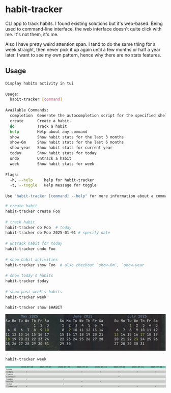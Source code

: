 # habit-tracker

CLI app to track habits. I found existing solutions but it's web-based. Being used to command-line interface, the web interface doesn't quite click with me. It's not them, it's me.

Also I have pretty weird attention span. I tend to do the same thing for a week straight, then never pick it up again until a few months or half a year later. I want to see my own pattern, hence why there are no stats features.

## Usage

```bash
Display habits activity in tui

Usage:
  habit-tracker [command]

Available Commands:
  completion  Generate the autocompletion script for the specified shell
  create      Create a habit.
  do          Track a habit
  help        Help about any command
  show        Show habit stats for the last 3 months
  show-6m     Show habit stats for the last 6 months
  show-year   Show habit stats for current year
  today       Show habit stats for today
  undo        Untrack a habit
  week        Show habit stats for week

Flags:
  -h, --help     help for habit-tracker
  -t, --toggle   Help message for toggle

Use "habit-tracker [command] --help" for more information about a command.
```

```bash
# create habit
habit-tracker create Foo

# track habit
habit-tracker do Foo  # today
habit-tracker do Foo 2025-01-01 # specify date

# untrack habit for today
habit-tracker undo Foo

# show habit activities
habit-tracker show Foo  # also checkout `show-6m`, `show-year

# show today's habits
habit-tracker today

# show past week's habits
habit-tracker week
```

`habit-tracker show $HABIT`

![show](images/show.webp)

`habit-tracker week`

![week](images/week.webp)
